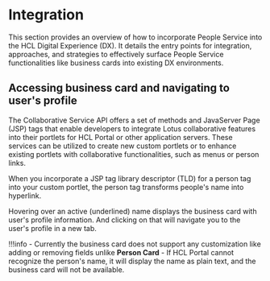 # Integration

This section provides an overview of how to incorporate People Service into the HCL Digital Experience (DX). It details the entry points for integration, approaches, and strategies to effectively surface People Service functionalities like business cards into existing DX environments.

## Accessing business card and navigating to user's profile

The Collaborative Service API offers a set of methods and JavaServer Page (JSP) tags that enable developers to integrate Lotus collaborative features into their portlets for HCL Portal or other application servers. These services can be utilized to create new custom portlets or to enhance existing portlets with collaborative functionalities, such as menus or person links.

When you incorporate a JSP tag library descriptor (TLD) for a person tag into your custom portlet, the person tag transforms people's name into hyperlink.

Hovering over an active (underlined) name displays the business card with user's profile information. And clicking on that will navigate you to the user's profile in a new tab.

!!!info
    - Currently the business card does not support any customization like adding or removing fields unlike **Person Card**
    - If HCL Portal cannot recognize the person's name, it will display the name as plain text, and the business card will not be available.
